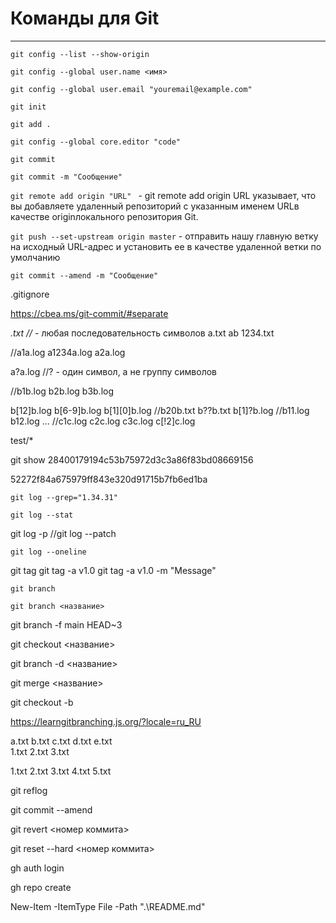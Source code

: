 # Команды для Git
___

`git config --list --show-origin`

`git config --global user.name <имя>`

`git config --global user.email "youremail@example.com"`

`git init`

`git add .`

`git config --global core.editor "code"`

`git commit`

`git commit -m "Сообщение"`

`git remote add origin "URL" ` - git remote add origin URL указывает, что вы добавляете удаленный репозиторий с указанным именем URLв качестве originлокального репозитория Git.

`git push --set-upstream origin master` - отправить нашу главную ветку на исходный URL-адрес и установить ее в качестве удаленной ветки по умолчанию

`git commit --amend -m "Сообщение"`

.gitignore

https://cbea.ms/git-commit/#separate

*.txt      //* - любая последовательность символов   a.txt ab   1234.txt

//a1a.log  a1234a.log   a2a.log

a?a.log  //? - один символ, а не группу символов

//b1b.log b2b.log b3b.log

b[12]b.log
b[6-9]b.log
b[1][0]b.log //b20b.txt b??b.txt
b[1]?b.log //b11.log b12.log ...
//c1c.log c2c.log c3c.log
c[!2]c.log

test/*

git show 28400179194c53b75972d3c3a86f83bd08669156

52272f84a675979ff843e320d91715b7fb6ed1ba

`git log --grep="1.34.31"`

`git log --stat`

git log -p  //git log --patch

`git log --oneline`

git tag
git tag -a v1.0
git tag -a v1.0 -m "Message"

`git branch`

`git branch <название>`

git branch -f main HEAD~3

git checkout <название>

git branch -d <название>

git merge <название>

git checkout -b <name>

https://learngitbranching.js.org/?locale=ru_RU

a.txt  b.txt  c.txt  d.txt e.txt        
                     1.txt 2.txt 3.txt

1.txt 2.txt 3.txt 4.txt 5.txt

git reflog

git commit --amend

git revert <номер коммита>

git reset --hard <номер коммита>


gh auth login

gh repo create

New-Item -ItemType File -Path ".\README.md"
